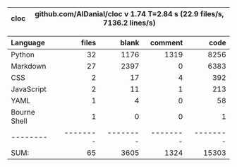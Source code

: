 cloc|github.com/AlDanial/cloc v 1.74  T=2.84 s (22.9 files/s, 7136.2 lines/s)
--- | ---

Language|files|blank|comment|code
:-------|-------:|-------:|-------:|-------:
Python|32|1176|1319|8256
Markdown|27|2397|0|6383
CSS|2|17|4|392
JavaScript|2|11|1|213
YAML|1|4|0|58
Bourne Shell|1|0|0|1
--------|--------|--------|--------|--------
SUM:|65|3605|1324|15303
